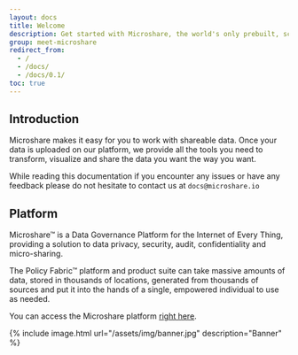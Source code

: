 ```yaml
---
layout: docs
title: Welcome
description: Get started with Microshare, the world's only prebuilt, scalable data management and sharing solution for IoT.
group: meet-microshare
redirect_from:
  - /
  - /docs/
  - /docs/0.1/
toc: true
---
```


## Introduction

Microshare makes it easy for you to work with shareable data. Once your data is uploaded on our platform, we provide all the tools you need to transform, visualize and share the data you want the way you want.

While reading this documentation if you encounter any issues or have any feedback please do not hesitate to contact us at `docs@microshare.io`

## Platform

Microshare™ is a Data Governance Platform for the Internet of Every Thing, providing a solution to data privacy, security, audit, confidentiality and micro-sharing.

The Policy Fabric™ platform and product suite can take massive amounts of data, stored in thousands of locations, generated from thousands of sources and put it into the hands of a single, empowered individual to use as needed.

You can access the Microshare platform [right here](https://msaf.microshare.io/composer).

{% include image.html url="/assets/img/banner.jpg" description="Banner" %}

